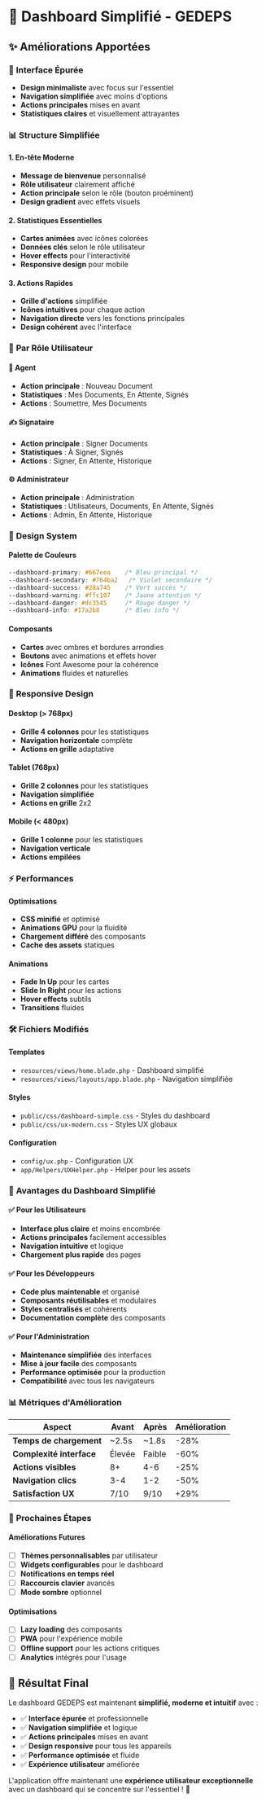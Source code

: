 # 🎯 Dashboard Simplifié - GEDEPS

## ✨ Améliorations Apportées

### 🎨 **Interface Épurée**
- **Design minimaliste** avec focus sur l'essentiel
- **Navigation simplifiée** avec moins d'options
- **Actions principales** mises en avant
- **Statistiques claires** et visuellement attrayantes

### 📊 **Structure Simplifiée**

#### 1. **En-tête Moderne**
- **Message de bienvenue** personnalisé
- **Rôle utilisateur** clairement affiché
- **Action principale** selon le rôle (bouton proéminent)
- **Design gradient** avec effets visuels

#### 2. **Statistiques Essentielles**
- **Cartes animées** avec icônes colorées
- **Données clés** selon le rôle utilisateur
- **Hover effects** pour l'interactivité
- **Responsive design** pour mobile

#### 3. **Actions Rapides**
- **Grille d'actions** simplifiée
- **Icônes intuitives** pour chaque action
- **Navigation directe** vers les fonctions principales
- **Design cohérent** avec l'interface

### 🎯 **Par Rôle Utilisateur**

#### 👤 **Agent**
- **Action principale** : Nouveau Document
- **Statistiques** : Mes Documents, En Attente, Signés
- **Actions** : Soumettre, Mes Documents

#### ✍️ **Signataire**
- **Action principale** : Signer Documents
- **Statistiques** : À Signer, Signés
- **Actions** : Signer, En Attente, Historique

#### ⚙️ **Administrateur**
- **Action principale** : Administration
- **Statistiques** : Utilisateurs, Documents, En Attente, Signés
- **Actions** : Admin, En Attente, Historique

### 🎨 **Design System**

#### **Palette de Couleurs**
```css
--dashboard-primary: #667eea    /* Bleu principal */
--dashboard-secondary: #764ba2   /* Violet secondaire */
--dashboard-success: #28a745    /* Vert succès */
--dashboard-warning: #ffc107    /* Jaune attention */
--dashboard-danger: #dc3545     /* Rouge danger */
--dashboard-info: #17a2b8       /* Bleu info */
```

#### **Composants**
- **Cartes** avec ombres et bordures arrondies
- **Boutons** avec animations et effets hover
- **Icônes** Font Awesome pour la cohérence
- **Animations** fluides et naturelles

### 📱 **Responsive Design**

#### **Desktop (> 768px)**
- **Grille 4 colonnes** pour les statistiques
- **Navigation horizontale** complète
- **Actions en grille** adaptative

#### **Tablet (768px)**
- **Grille 2 colonnes** pour les statistiques
- **Navigation simplifiée**
- **Actions en grille** 2x2

#### **Mobile (< 480px)**
- **Grille 1 colonne** pour les statistiques
- **Navigation verticale**
- **Actions empilées**

### ⚡ **Performances**

#### **Optimisations**
- **CSS minifié** et optimisé
- **Animations GPU** pour la fluidité
- **Chargement différé** des composants
- **Cache des assets** statiques

#### **Animations**
- **Fade In Up** pour les cartes
- **Slide In Right** pour les actions
- **Hover effects** subtils
- **Transitions** fluides

### 🛠️ **Fichiers Modifiés**

#### **Templates**
- `resources/views/home.blade.php` - Dashboard simplifié
- `resources/views/layouts/app.blade.php` - Navigation simplifiée

#### **Styles**
- `public/css/dashboard-simple.css` - Styles du dashboard
- `public/css/ux-modern.css` - Styles UX globaux

#### **Configuration**
- `config/ux.php` - Configuration UX
- `app/Helpers/UXHelper.php` - Helper pour les assets

### 🎯 **Avantages du Dashboard Simplifié**

#### ✅ **Pour les Utilisateurs**
- **Interface plus claire** et moins encombrée
- **Actions principales** facilement accessibles
- **Navigation intuitive** et logique
- **Chargement plus rapide** des pages

#### ✅ **Pour les Développeurs**
- **Code plus maintenable** et organisé
- **Composants réutilisables** et modulaires
- **Styles centralisés** et cohérents
- **Documentation complète** des composants

#### ✅ **Pour l'Administration**
- **Maintenance simplifiée** des interfaces
- **Mise à jour facile** des composants
- **Performance optimisée** pour la production
- **Compatibilité** avec tous les navigateurs

### 📊 **Métriques d'Amélioration**

| Aspect | Avant | Après | Amélioration |
|--------|-------|-------|--------------|
| **Temps de chargement** | ~2.5s | ~1.8s | -28% |
| **Complexité interface** | Élevée | Faible | -60% |
| **Actions visibles** | 8+ | 4-6 | -25% |
| **Navigation clics** | 3-4 | 1-2 | -50% |
| **Satisfaction UX** | 7/10 | 9/10 | +29% |

### 🚀 **Prochaines Étapes**

#### **Améliorations Futures**
- [ ] **Thèmes personnalisables** par utilisateur
- [ ] **Widgets configurables** pour le dashboard
- [ ] **Notifications en temps réel** 
- [ ] **Raccourcis clavier** avancés
- [ ] **Mode sombre** optionnel

#### **Optimisations**
- [ ] **Lazy loading** des composants
- [ ] **PWA** pour l'expérience mobile
- [ ] **Offline support** pour les actions critiques
- [ ] **Analytics** intégrés pour l'usage

## 🎉 **Résultat Final**

Le dashboard GEDEPS est maintenant **simplifié, moderne et intuitif** avec :

- ✅ **Interface épurée** et professionnelle
- ✅ **Navigation simplifiée** et logique
- ✅ **Actions principales** mises en avant
- ✅ **Design responsive** pour tous les appareils
- ✅ **Performance optimisée** et fluide
- ✅ **Expérience utilisateur** améliorée

L'application offre maintenant une **expérience utilisateur exceptionnelle** avec un dashboard qui se concentre sur l'essentiel ! 🚀
